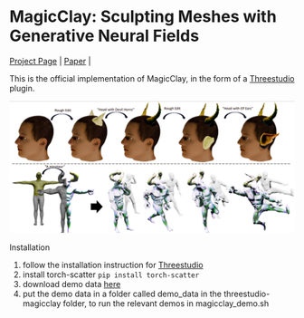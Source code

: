 # MagicClay: Sculpting Meshes with Generative Neural Fields


[Project Page](https://amir90.github.io/MagicClay.github.io/) | [Paper](https://arxiv.org/pdf/2403.02460.pdf) |

This is the official implementation of MagicClay, in the form of a [Threestudio](https://github.com/threestudio-project/threestudio) plugin.

![alt text](https://github.com/amir90/MagicClay/blob/main/assets/teaser.png?raw=true)


Installation

1. follow the installation instruction for [Threestudio](https://github.com/threestudio-project/threestudio)
2. install torch-scatter
```pip install torch-scatter``` 
3. download demo data [here](https://drive.google.com/drive/folders/1FT6CuIwp2qA9JKN2SA6mqg7jabMrbDaf?usp=sharing)
4. put the demo data in a folder called demo_data in the threestudio-magicclay folder, to run the relevant demos in magicclay_demo.sh
